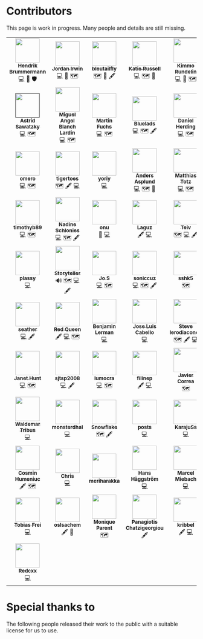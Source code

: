 # Contributors

This page is work in progress. Many people and details are still missing.

<!-- ALL-CONTRIBUTORS-LIST:START - Do not remove or modify this section -->
<!-- prettier-ignore-start -->
<!-- markdownlint-disable -->
<table>
<tr>
 <td align="center" width="0%"><a href="https://github.com/nhnb"><img src="https://avatars3.githubusercontent.com/u/364184?s=64" width="64" height="64" alt=""><br /><sub><b>Hendrik Brummermann</b></sub></a><br /><span title="code">
💻</span> <span title="projectManagement">
📆</span> <span title="security">
🛡️</span> </td>
 <td align="center" width="0%"><a href="https://www.openhub.net/accounts/243964"><img src="https://gravatar.com/avatar/fea37ed56d2c80b91890d64568e7943d?s=64&rating=PG&d=wavatar" width="64" height="64" alt=""><br /><sub><b>Jordan Irwin</b></sub></a><br /><span title="code">
💻</span> <span title="graphics">
🎨</span> <span title="maps">
🗺</span> </td>
 <td align="center" width="0%"><a href="https://www.openhub.net/accounts/20119"><img src="https://gravatar.com/avatar/89fbe05161b5c026734e850d1c79a2f7?s=64&rating=PG&d=wavatar" width="64" height="64" alt=""><br /><sub><b>bleutailfly</b></sub></a><br /><span title="maps">
🗺</span> <span title="graphics">
🎨</span> <span title="content">
🖋</span> </td>
 <td align="center" width="0%"><a href="https://www.openhub.net/accounts/2634"><img src="https://gravatar.com/avatar/66316a04c31f02b58fba743f13275f66?s=64&rating=PG&d=wavatar" width="64" height="64" alt=""><br /><sub><b>Katie Russell</b></sub></a><br /><span title="code">
💻</span> <span title="maps">
🗺</span> <span title="graphics">
🎨</span> </td>
 <td align="center" width="0%"><a href="https://www.openhub.net/accounts/15277"><img src="https://gravatar.com/avatar/47fe272e163794babfc76306e18b93f6.jpg?s=64&rating=PG&d=https://stendhalgame.org/images/profile/kiheru.png" width="64" height="64" alt=""><br /><sub><b>Kimmo Rundelin</b></sub></a><br /><span title="code">
💻</span> <span title="graphics">
🎨</span> <span title="maps">
🗺</span> </td>
 <td align="center" width="0%"><a href="https://www.openhub.net/p/stendhal/contributors/15940771121091"><img src="https://gravatar.com/avatar/4eebbab9cf562e67094a12dca480d92f.jpg?s=64&rating=PG&d=wavatar" width="64" height="64" alt=""><br /><sub><b>Markus Keunecke</b></sub></a><br /><span title="code">
💻</span> </td>
</tr>
<tr>
 <td align="center" width="0%"><a href=""><img src="https://gravatar.com/avatar/25c2fd9797203da2ed1ac801df0bc374.jpg?s=64&rating=PG&d=https://stendhalgame.org/images/profile/durkham.png" width="64" height="64" alt=""><br /><sub><b>Astrid Sawatzky</b></sub></a><br /><span title="code">
💻</span> <span title="maps">
🗺</span> </td>
 <td align="center" width="0%"><a href="https://www.openhub.net/p/stendhal/contributors/15940771128093"><img src="https://gravatar.com/avatar/dd405f8e0d73c92c0dc90812d34349e9?s=64&rating=PG&d=wavatar" width="64" height="64" alt=""><br /><sub><b>Miguel Angel Blanch Lardin</b></sub></a><br /><span title="code">
💻</span> <span title="maps">
🗺</span> </td>
 <td align="center" width="0%"><a href="https://www.openhub.net/accounts/13110"><img src="https://gravatar.com/avatar/71695b83c8cdf2465d19086bdf6fefec?s=64&rating=PG&d=wavatar" width="64" height="64" alt=""><br /><sub><b>Martin Fuchs</b></sub></a><br /><span title="code">
💻</span> <span title="maps">
🗺</span> </td>
 <td align="center" width="0%"><a href="https://www.openhub.net/accounts/22618"><img src="https://gravatar.com/avatar/698635ef7bf5ea343c43a0cb4fc52dc8?s=64&rating=PG&d=wavatar" width="64" height="64" alt=""><br /><sub><b>Bluelads</b></sub></a><br /><span title="code">
💻</span> <span title="maps">
🗺</span> <span title="content">
🖋</span> </td>
 <td align="center" width="0%"><a href="https://www.openhub.net/p/stendhal/contributors/15940771763819"><img src="https://gravatar.com/avatar/34ca9773fb6ae65deab8af8a7202ced3.jpg?s=64&rating=PG&d=wavatar" width="64" height="64" alt=""><br /><sub><b>Daniel Herding</b></sub></a><br /><span title="code">
💻</span> <span title="maps">
🗺</span> </td>
 <td align="center" width="0%"><a href="https://www.openhub.net/p/stendhal/contributors/15940771977855"><img src="https://gravatar.com/avatar/f882eeed98bb5afbc521b26cb868940c.jpg?s=64&rating=PG&d=https://stendhalgame.org/images/profile/chad3f.png" width="64" height="64" alt=""><br /><sub><b>Chad F</b></sub></a><br /><span title="code">
💻</span> <span title="maps">
🗺</span> </td>
</tr>
<tr>
 <td align="center" width="0%"><a href="https://www.openhub.net/accounts/155766"><img src="https://gravatar.com/avatar/ddf515c3445545d746bc672ee56e64b6?s=64&rating=PG&d=wavatar" width="64" height="64" alt=""><br /><sub><b>omero</b></sub></a><br /><span title="code">
💻</span> <span title="maps">
🗺</span> </td>
 <td align="center" width="0%"><a href="https://www.openhub.net/accounts/18258"><img src="https://gravatar.com/avatar/57fe325bb1f152df4a56969265da094c?s=64&rating=PG&d=wavatar" width="64" height="64" alt=""><br /><sub><b>tigertoes</b></sub></a><br /><span title="maps">
🗺</span> <span title="content">
🖋</span> <span title="code">
💻</span> </td>
 <td align="center" width="0%"><a href="https://www.openhub.net/accounts/55439"><img src="https://gravatar.com/avatar/9fc8dde77377927a8890247684e6b745?s=64&rating=PG&d=wavatar" width="64" height="64" alt=""><br /><sub><b>yoriy</b></sub></a><br /><span title="code">
💻</span> </td>
 <td align="center" width="0%"><a href="https://www.openhub.net/p/stendhal/contributors/15940771476414"><img src="https://gravatar.com/avatar/c329880fbd3b575fea866392785dd44d.jpg?s=64&rating=PG&d=wavatar" width="64" height="64" alt=""><br /><sub><b>Anders Asplund</b></sub></a><br /><span title="code">
💻</span> <span title="maps">
🗺</span> <span title="graphics">
🎨</span> </td>
 <td align="center" width="0%"><a href="https://www.openhub.net/p/stendhal/contributors/15940771977851"><img src="https://gravatar.com/avatar/7cb02d736735142133be3f0f71a05071.jpg?s=64&rating=PG&d=wavatar" width="64" height="64" alt=""><br /><sub><b>Matthias Totz</b></sub></a><br /><span title="code">
💻</span> <span title="maps">
🗺</span> </td>
 <td align="center" width="0%"><a href="https://www.openhub.net/p/stendhal/contributors/15940772664883"><img src="https://gravatar.com/avatar/a06c8bce7a84aa3f2a955b15f17b8c26.jpg?s=64&rating=PG&d=wavatar" width="64" height="64" alt=""><br /><sub><b>olonu</b></sub></a><br /><span title="graphics">
🎨</span> </td>
</tr>
<tr>
 <td align="center" width="0%"><a href="https://www.openhub.net/accounts/2437"><img src="https://gravatar.com/avatar/71487518e6a187fcadf226fdae24b1ef?s=64&rating=PG&d=wavatar" width="64" height="64" alt=""><br /><sub><b>timothyb89</b></sub></a><br /><span title="code">
💻</span> <span title="maps">
🗺</span> </td>
 <td align="center" width="0%"><a href="https://www.openhub.net/p/stendhal/contributors/15940771977861"><img src="https://gravatar.com/avatar/1abbf8f051d78a7eab3577398c03e844.jpg?s=64&rating=PG&d=wavatar" width="64" height="64" alt=""><br /><sub><b>Nadine Schlonies</b></sub></a><br /><span title="code">
💻</span> <span title="maps">
🗺</span> <span title="content">
🖋</span> </td>
 <td align="center" width="0%"><a href="https://www.openhub.net/p/stendhal/contributors/15940772350884"><img src="https://gravatar.com/avatar/38170811c7b661bc61e870f17f46f113.jpg?s=64&rating=PG&d=wavatar" width="64" height="64" alt=""><br /><sub><b>onu</b></sub></a><br /><span title="graphics">
🎨</span> <span title="code">
💻</span> </td>
 <td align="center" width="0%"><a href="https://www.openhub.net/accounts/Laguz"><img src="https://gravatar.com/avatar/d24ffb02627e23e2c80c8c7bda13a133.jpg?s=64&rating=PG&d=https://stendhalgame.org/images/profile/laguz.png" width="64" height="64" alt=""><br /><sub><b>Laguz</b></sub></a><br /><span title="content">
🖋</span> <span title="code">
💻</span> </td>
 <td align="center" width="0%"><a href="https://www.openhub.net/p/stendhal/contributors/15940771977863"><img src="https://gravatar.com/avatar/a69cfbd309a7e57c1cc0812d8bcc0f02.jpg?s=64&rating=PG&d=wavatar" width="64" height="64" alt=""><br /><sub><b>Teiv</b></sub></a><br /><span title="maps">
🗺</span> <span title="code">
💻</span> <span title="content">
🖋</span> </td>
 <td align="center" width="0%"><a href="https://www.openhub.net/p/stendhal/contributors/15940771977858"><img src="https://gravatar.com/avatar/ffa283ba87fa49149d9883a1f25a80d1.jpg?s=64&rating=PG&d=https://stendhalgame.org/images/profile/berserkera3.png" width="64" height="64" alt=""><br /><sub><b>Berserker A3</b></sub></a><br /><span title="maps">
🗺</span> </td>
</tr>
<tr>
 <td align="center" width="0%"><a href="https://www.openhub.net/p/stendhal/contributors/15940771311913"><img src="https://gravatar.com/avatar/302f1cc269c2b331c18078afb4cac0ab.jpg?s=64&rating=PG&d=https://stendhalgame.org/images/profile/plassy.png" width="64" height="64" alt=""><br /><sub><b>plassy</b></sub></a><br /><span title="code">
💻</span> </td>
 <td align="center" width="0%"><a href="https://www.openhub.net/p/stendhal/contributors/15940771779586"><img src="https://gravatar.com/avatar/fd562e83b916a848e480ae4e553a9d40.jpg?s=64&rating=PG&d=https://stendhalgame.org/images/profile/storyteller.png" width="64" height="64" alt=""><br /><sub><b>Storyteller</b></sub></a><br /><span title="audio">
🔊</span> <span title="maps">
🗺</span> <span title="code">
💻</span> <span title="content">
🖋</span> </td>
 <td align="center" width="0%"><a href="https://www.openhub.net/p/stendhal/contributors/15940771977853"><img src="https://gravatar.com/avatar/5f56c9cb2c2e6b6bd2cb701a781bfaa6.jpg?s=64&rating=PG&d=wavatar" width="64" height="64" alt=""><br /><sub><b>Jo S</b></sub></a><br /><span title="code">
💻</span> <span title="maps">
🗺</span> </td>
 <td align="center" width="0%"><a href="https://www.openhub.net/p/stendhal/contributors/15940771992757"><img src="https://sourceforge.net/u/soniccuz/user_icon?1539674888" width="64" height="64" alt=""><br /><sub><b>soniccuz</b></sub></a><br /><span title="code">
💻</span> <span title="maps">
🗺</span> <span title="content">
🖋</span> </td>
 <td align="center" width="0%"><a href="https://www.openhub.net/p/stendhal/contributors/15940771157307"><img src="https://gravatar.com/avatar/c8d538c1ba4164554269035d0689c31c.jpg?s=64&rating=PG&d=https://stendhalgame.org/images/profile/sshk5.png" width="64" height="64" alt=""><br /><sub><b>sshk5</b></sub></a><br /><span title="maps">
🗺</span> </td>
 <td align="center" width="0%"><a href="https://www.openhub.net/p/stendhal/contributors/15940771977873"><img src="https://gravatar.com/avatar/eae46117effb1bc840c96fe2c6d2371a.jpg?s=64&rating=PG&d=wavatar" width="64" height="64" alt=""><br /><sub><b>Balaur</b></sub></a><br /><span title="code">
💻</span> <span title="maps">
🗺</span> </td>
</tr>
<tr>
 <td align="center" width="0%"><a href="https://www.openhub.net/p/stendhal/contributors/15940771148456"><img src="https://gravatar.com/avatar/99da6a0d8f5d67c62b1ef552d777d3c4.jpg?s=64&rating=PG&d=https://stendhalgame.org/images/profile/seather.png" width="64" height="64" alt=""><br /><sub><b>seather</b></sub></a><br /><span title="code">
💻</span> <span title="content">
🖋</span> </td>
 <td align="center" width="0%"><a href="https://www.openhub.net/p/stendhal/contributors/15940771977871"><img src="https://gravatar.com/avatar/c762d0ef602a1ad4fc4fb94ef3be6f98.jpg?s=64&rating=PG&d=https://stendhalgame.org/images/profile/redqueen.png" width="64" height="64" alt=""><br /><sub><b>Red Queen</b></sub></a><br /><span title="content">
🖋</span> <span title="code">
💻</span> <span title="maps">
🗺</span> </td>
 <td align="center" width="0%"><a href="https://www.openhub.net/p/stendhal/contributors/15940771784960"><img src="https://gravatar.com/avatar/8467df814b0397399af3c754269a8031.jpg?s=64&rating=PG&d=wavatar" width="64" height="64" alt=""><br /><sub><b>Benjamin Lerman</b></sub></a><br /><span title="code">
💻</span> </td>
 <td align="center" width="0%"><a href="https://www.openhub.net/p/stendhal/contributors/15940771977859"><img src="https://gravatar.com/avatar/1a35f34c16d2e6534910c078fbfcfdeb.jpg?s=64&rating=PG&d=https://stendhalgame.org/images/profile/kawn.png" width="64" height="64" alt=""><br /><sub><b>Jose Luis Cabello</b></sub></a><br /><span title="code">
💻</span> </td>
 <td align="center" width="0%"><a href="https://www.openhub.net/p/stendhal/contributors/15940771440300"><img src="https://gravatar.com/avatar/774df7f5e8e64170c6a0d3f5299bd09b.jpg?s=64&rating=PG&d=wavatar" width="64" height="64" alt=""><br /><sub><b>Steve Ierodiaconou</b></sub></a><br /><span title="maps">
🗺</span> <span title="content">
🖋</span> <span title="code">
💻</span> </td>
 <td align="center" width="0%"><a href="https://www.openhub.net/p/stendhal/contributors/15940771165258"><img src="https://gravatar.com/avatar/cdf68260d2e681cdf1cf8a31fd577846.jpg?s=64&rating=PG&d=https://stendhalgame.org/images/profile/johnnnny.png" width="64" height="64" alt=""><br /><sub><b>johnnnny</b></sub></a><br /><span title="content">
🖋</span> <span title="code">
💻</span> <span title="maps">
🗺</span> </td>
</tr>
<tr>
 <td align="center" width="0%"><a href="https://www.openhub.net/p/stendhal/contributors/15940771737319"><img src="https://gravatar.com/avatar/559177f25a18d4385cd7faf0cb94eecc.jpg?s=64&rating=PG&d=wavatar" width="64" height="64" alt=""><br /><sub><b>Janet Hunt</b></sub></a><br /><span title="code">
💻</span> <span title="maps">
🗺</span> </td>
 <td align="center" width="0%"><a href="https://www.openhub.net/p/stendhal/contributors/15940771573012"><img src="https://gravatar.com/avatar/63cbf74e2e097a25aea21824b174c809.jpg?s=64&rating=PG&d=https://stendhalgame.org/images/profile/sjtsp.png" width="64" height="64" alt=""><br /><sub><b>sjtsp2008</b></sub></a><br /><span title="code">
💻</span> <span title="content">
🖋</span> </td>
 <td align="center" width="0%"><a href="https://www.openhub.net/p/stendhal/contributors/15940771640206"><img src="https://gravatar.com/avatar/6d7f7aa5b40e7105fe2117f268568f54?s=64&rating=PG&d=https://stendhalgame.org/images/profile/lumocra.png" width="64" height="64" alt=""><br /><sub><b>lumocra</b></sub></a><br /><span title="code">
💻</span> <span title="maps">
🗺</span> </td>
 <td align="center" width="0%"><a href="https://www.openhub.net/p/stendhal/contributors/15940771585749"><img src="https://gravatar.com/avatar/266a0f938de29c84f158275a3de492ab.jpg?s=64&rating=PG&d=https://stendhalgame.org/images/profile/filinep.png" width="64" height="64" alt=""><br /><sub><b>filinep</b></sub></a><br /><span title="content">
🖋</span> <span title="code">
💻</span> </td>
 <td align="center" width="0%"><a href="https://www.openhub.net/p/stendhal/contributors/15940771977852"><img src="https://gravatar.com/avatar/16342659a8a17803800c208205d89a6d.jpg?s=64&rating=PG&d=wavatar" width="64" height="64" alt=""><br /><sub><b>Javier Correa</b></sub></a><br /><span title="maps">
🗺</span> </td>
 <td align="center" width="0%"><a href="https://www.openhub.net/p/stendhal/contributors/15940771518097"><img src="https://gravatar.com/avatar/766bd127208301ff05f389a373bbf98b.jpg?s=64&rating=PG&d=wavatar" width="64" height="64" alt=""><br /><sub><b>amano</b></sub></a><br /><span title="code">
💻</span> <span title="maps">
🗺</span> </td>
</tr>
<tr>
 <td align="center" width="0%"><a href="https://www.openhub.net/p/stendhal/contributors/15940771139168"><img src="https://gravatar.com/avatar/88e84e8d224fa123fcb67ed60e00164d.jpg?s=64&rating=PG&d=wavatar" width="64" height="64" alt=""><br /><sub><b>Waldemar Tribus</b></sub></a><br /><span title="code">
💻</span> </td>
 <td align="center" width="0%"><a href="https://www.openhub.net/p/stendhal/contributors/15940771573672"><img src="https://gravatar.com/avatar/20916c4de4dccdf3a0637adc7382f2a1.jpg?s=64&rating=PG&d=https://stendhalgame.org/images/profile/monsterdhal.png" width="64" height="64" alt=""><br /><sub><b>monsterdhal</b></sub></a><br /><span title="code">
💻</span> </td>
 <td align="center" width="0%"><a href="https://www.openhub.net/p/stendhal/contributors/15940772350883"><img src="https://gravatar.com/avatar/ccfc22f4450e70b4330843c48277d427.jpg?s=64&rating=PG&d=wavatar" width="64" height="64" alt=""><br /><sub><b>Snowflake</b></sub></a><br /><span title="maps">
🗺</span> <span title="content">
🖋</span> </td>
 <td align="center" width="0%"><a href="https://www.openhub.net/p/stendhal/contributors/15940771175663"><img src="https://gravatar.com/avatar/cd76d0318ecba5f7404e100962e83dca.jpg?s=64&rating=PG&d=wavatar" width="64" height="64" alt=""><br /><sub><b>posts</b></sub></a><br /><span title="code">
💻</span> </td>
 <td align="center" width="0%"><a href="https://www.openhub.net/p/stendhal/contributors/15940773061551"><img src="https://gravatar.com/avatar/1e9cc669830a0248353cf98b6fda8b38.jpg?s=64&rating=PG&d=https://stendhalgame.org/images/profile/karajuss.png" width="64" height="64" alt=""><br /><sub><b>KarajuSs</b></sub></a><br /><span title="code">
💻</span> </td>
 <td align="center" width="0%"><a href="https://www.openhub.net/p/stendhal/contributors/15940771977857"><img src="https://gravatar.com/avatar/e1047ce1dba5cd5a98d7ac34ded078ee.jpg?s=64&rating=PG&d=wavatar" width="64" height="64" alt=""><br /><sub><b>p do</b></sub></a><br /><span title="code">
💻</span> </td>
</tr>
<tr>
 <td align="center" width="0%"><a href="https://www.openhub.net/p/stendhal/contributors/15940771804408"><img src="https://gravatar.com/avatar/888691da483a8f3fafe49b805b78086c?s=64&rating=PG&d=wavatar" width="64" height="64" alt=""><br /><sub><b>Cosmin Humeniuc</b></sub></a><br /><span title="content">
🖋</span> <span title="maps">
🗺</span> </td>
 <td align="center" width="0%"><a href="https://www.openhub.net/p/stendhal/contributors/15940771147704"><img src="https://gravatar.com/avatar/0fe9d5c761830bad06e4c01981d1b4ba?s=64&rating=PG&d=wavatar" width="64" height="64" alt=""><br /><sub><b>Chris</b></sub></a><br /><span title="code">
💻</span> </td>
 <td align="center" width="0%"><a href="https://www.openhub.net/p/stendhal/contributors/15940772168009"><img src="https://gravatar.com/avatar/06e41ced61f6c624db47bf2c5f0b6802.jpg?s=64&rating=PG&d=wavatar" width="64" height="64" alt=""><br /><sub><b>meriharakka</b></sub></a><br /></td>
 <td align="center" width="0%"><a href="https://www.openhub.net/p/stendhal/contributors/15940771183463"><img src="https://gravatar.com/avatar/59017c212175786d984d8f6a2db8c1ce.jpg?s=64&rating=PG&d=wavatar" width="64" height="64" alt=""><br /><sub><b>Hans Häggström</b></sub></a><br /><span title="code">
💻</span> </td>
 <td align="center" width="0%"><a href="https://www.openhub.net/p/stendhal/contributors/15940771977869"><img src="https://gravatar.com/avatar/684ab86623de071d923dff765ab6af11.jpg?s=64&rating=PG&d=wavatar" width="64" height="64" alt=""><br /><sub><b>Marcel Miebach</b></sub></a><br /><span title="code">
💻</span> </td>
 <td align="center" width="0%"><a href="https://www.openhub.net/p/stendhal/contributors/15940772664880"><img src="https://gravatar.com/avatar/666b9bb87d245a859f70f147c01904e3.jpg?s=64&rating=PG&d=https://stendhalgame.org/images/profile/jastiv.png" width="64" height="64" alt=""><br /><sub><b>Lori Angela Nagel</b></sub></a><br /><span title="content">
🖋</span> </td>
</tr>
<tr>
 <td align="center" width="0%"><a href="https://www.openhub.net/p/stendhal/contributors/15940771703239"><img src="https://gravatar.com/avatar/a142253c42c6ecc08882107c3c3c4f7b.jpg?s=64&rating=PG&d=wavatar" width="64" height="64" alt=""><br /><sub><b>Tobias Frei</b></sub></a><br /><span title="code">
💻</span> </td>
 <td align="center" width="0%"><a href="https://www.openhub.net/p/stendhal/contributors/15940771139179"><img src="https://gravatar.com/avatar/0fcbac86dbc42e1235a8a44bb03b4ffa.jpg?s=64&rating=PG&d=https://stendhalgame.org/images/profile/oslsachem.png" width="64" height="64" alt=""><br /><sub><b>oslsachem</b></sub></a><br /><span title="content">
🖋</span> <span title="question">
💬</span> </td>
 <td align="center" width="0%"><a href="https://www.openhub.net/p/stendhal/contributors/15940771142463"><img src="https://gravatar.com/avatar/547f1cfd74c65667f3cbd8b29410fa70.jpg?s=64&rating=PG&d=wavatar" width="64" height="64" alt=""><br /><sub><b>Monique Parent</b></sub></a><br /><span title="maps">
🗺</span> </td>
 <td align="center" width="0%"><a href="https://www.openhub.net/p/stendhal/contributors/15940772923575"><img src="https://gravatar.com/avatar/e25c4b330c6348bce687448cbc2d95da.jpg?s=64&rating=PG&d=wavatar" width="64" height="64" alt=""><br /><sub><b>Panagiotis Chatzigeorgiou</b></sub></a><br /><span title="content">
🖋</span> </td>
 <td align="center" width="0%"><a href="https://www.openhub.net/p/stendhal/contributors/15940773144751"><img src="https://gravatar.com/avatar/7cf637ca7fd4629c3a2db7ebc38e6921.jpg?s=64&rating=PG&d=https://stendhalgame.org/images/profile/kribbel.png" width="64" height="64" alt=""><br /><sub><b>kribbel</b></sub></a><br /><span title="content">
🖋</span> <span title="code">
💻</span> </td>
 <td align="center" width="0%"><a href="https://www.openhub.net/p/stendhal/contributors/15940772269452"><img src="https://gravatar.com/avatar/10fa59baa9f5f86bc69b2b0f613cb510.jpg?s=64&rating=PG&d=wavatar" width="64" height="64" alt=""><br /><sub><b>Alexandru-Paul Copil</b></sub></a><br /></td>
</tr>
<tr>
 <td align="center" width="0%"><a href="https://www.openhub.net/p/stendhal/contributors/15940773144750"><img src="https://avatars3.githubusercontent.com/u/39546701?s=64" width="64" height="64" alt=""><br /><sub><b>Redcxx</b></sub></a><br /><span title="code">
💻</span> </td>
</tr>
</table>
<!-- markdownlint-enable -->
<!-- prettier-ignore-end -->
<!-- ALL-CONTRIBUTORS-LIST:END -->


# Special thanks to

The following people released their work to the public with a suitable license for us to use.
